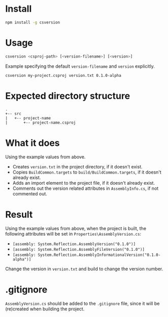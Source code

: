 # Install

```bash
npm install -g csversion
```

# Usage

```bash
csversion <csproj-path> [<version-filename>] [<version>]
```

Example specifying the default `version-filename` and `version` explicitly.

```bash
csversion my-project.csproj version.txt 0.1.0-alpha
```

# Expected directory structure

```
.
+-- src
|   +-- project-name
|       +-- project-name.csproj
```

# What it does

Using the example values from above.

* Creates `version.txt` in the project directory, if it doesn't exist.
* Copies `BuildCommon.targets` to `build/BuildCommon.targets`, if it doesn't already exist.
* Adds an import element to the project file, if it doesn't already exist.
* Comments out the version related attributes in `AssemblyInfo.cs`, if not commented out.

# Result

Using the example values from above, when the project is built, the following attributes will be set in `Properties\AssemblyVersion.cs`:

* `[assembly: System.Reflection.AssemblyVersion("0.1.0")]`
* `[assembly: System.Reflection.AssemblyFileVersion("0.1.0")]`
* `[assembly: System.Reflection.AssemblyInformationalVersion("0.1.0-alpha")]`

Change the version in `version.txt` and build to change the version number.

# .gitignore

`AssemblyVersion.cs` should be added to the `.gitignore` file, since it will be (re)created when building the project.  